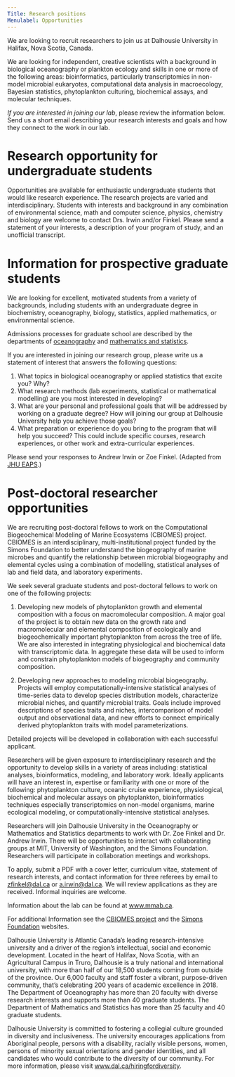 ```yaml
---
Title: Research positions
Menulabel: Opportunities
---
```


We are looking to recruit researchers to join us at Dalhousie
University in Halifax, Nova Scotia, Canada.

We are looking for independent, creative scientists
with a background in biological oceanography or plankton ecology
and skills in one or more of the following areas: bioinformatics,
particularly transcriptomics in non-model microbial eukaryotes,
computational data analysis in macroecology, Bayesian statistics,
phytoplankton culturing, biochemical assays, and molecular techniques.

*If you are interested in joining our lab*, please review the information below. Send us a short email describing your research interests and goals and how they connect to the work in our lab.

# Research opportunity for undergraduate students

Opportunities are available for enthusiastic undergraduate students
that would like research experience. The research projects are
varied and interdisciplinary. Students with interests and background
in any combination of environmental science, math and computer
science, physics, chemistry and biology are welcome to contact Drs.
Irwin and/or Finkel. Please send a statement of your interests, a
description of your program of study, and an unofficial transcript.

# Information for prospective graduate students

We are looking for excellent, motivated students from a variety of backgrounds,
including students with an undergraduate degree in biochemistry, oceanography, biology, statistics, applied mathematics, or environmental science.

Admissions processes for graduate school are described by the departments
of [oceanography](https://www.dal.ca/faculty/science/oceanography/GraduatePrograms1.html) and [mathematics and statistics](https://www.dal.ca/faculty/science/math-stats/programs/graduate-studies.html). 

If you are interested in joining our research group, please write us a statement of interest that answers the following questions:

1. What topics in biological oceanography or applied statistics that excite you? Why?
2. What research methods (lab experiments, statistical or mathematical modelling) are you most interested in developing?
3. What are your personal and professional goals that will be addressed by working on a graduate degree? How will joining our group at Dalhousie University help you achieve those goals?
4. What preparation or experience do you bring to the program that will help you succeed? This could include specific courses, research experiences, or other work and extra-curricular experiences.

Please send your responses to Andrew Irwin or Zoe Finkel.
(Adapted from [JHU EAPS](https://eps.jhu.edu/graduate/admissions/).)

# Post-doctoral researcher opportunities

We are recruiting post-doctoral fellows to
work on the Computational Biogeochemical Modeling of Marine Ecosystems
(CBIOMES) project. CBIOMES is an interdisciplinary, multi-institutional
project funded by the Simons Foundation to better understand the
biogeography of marine microbes and quantify the relationship between
microbial biogeography and elemental cycles using a combination of
modelling, statistical analyses of lab and field data, and laboratory
experiments.

We seek several graduate students and post-doctoral fellows to work
on one of the following projects:

1. Developing new models of phytoplankton growth and elemental
composition with a focus on macromolecular composition.  A major
goal of the project is to obtain new data on the growth rate and
macromolecular and elemental composition of ecologically and
biogeochemically important phytoplankton from across the tree of
life. We are also interested in integrating physiological and
biochemical data with transcriptomic data.  In aggregate these data
will be used to inform and constrain phytoplankton models of
biogeography and community composition.

2. Developing new approaches to modeling microbial biogeography.
Projects will employ computationally-intensive statistical analyses
of time-series data to develop species distribution models,
characterize microbial niches, and quantify microbial traits. Goals
include improved descriptions of species traits and niches,
intercomparison of model output and observational data, and new
efforts to connect empirically derived phytoplankton traits with
model parameterizations.

Detailed projects will be developed in collaboration with each
successful applicant.

Researchers will be given exposure to interdisciplinary research
and the opportunity to develop skills in a variety of areas including:
statistical analyses, bioinformatics, modeling, and laboratory
work. Ideally applicants will have an interest in, expertise or
familiarity with one or more of the following: phytoplankton culture,
oceanic cruise experience, physiological, biochemical and molecular
assays on phytoplankton, bioinformatics techniques especially
transcriptomics on non-model organisms, marine ecological modeling,
or computationally-intensive statistical analyses.

Researchers will join Dalhousie
University in the Oceanography or Mathematics and Statistics
departments to work with Dr. Zoe Finkel and Dr. Andrew Irwin. There
will be opportunities to interact with collaborating groups at MIT,
University of Washington, and the Simons Foundation. Researchers
will participate in collaboration meetings and workshops.

To apply, submit a PDF with a cover letter, curriculum vitae,
statement of research interests, and contact information for three
referees by email to zfinkel@dal.ca or a.irwin@dal.ca. We will
review applications as they are received. Informal inquiries are
welcome.

Information about the lab can be found at www.mmab.ca.

For additional Information see the [CBIOMES project](http://cbiomes.org/) and 
the [Simons Foundation](https://www.simonsfoundation.org/life-sciences/microbial-oceanography/simons-collaboration-on-computational-biogeochemical-modeling-of-marine-ecosystems/)  websites.

Dalhousie University is Atlantic Canada’s leading research-intensive
university and a driver of the region’s intellectual, social and
economic development. Located in the heart of Halifax, Nova Scotia,
with an Agricultural Campus in Truro, Dalhousie is a truly national
and international university, with more than half of our 18,500
students coming from outside of the province. Our 6,000 faculty and
staff foster a vibrant, purpose-driven community, that’s celebrating
200 years of academic excellence in 2018. The Department of
Oceanography has more than 20 faculty with diverse research interests
and supports more than 40 graduate students. The Department of
Mathematics and Statistics has more than 25 faculty and 40 graduate
students.

Dalhousie University is committed to fostering a collegial culture
grounded in diversity and inclusiveness. The university encourages
applications from Aboriginal people, persons with a disability,
racially visible persons, women, persons of minority sexual
orientations and gender identities, and all candidates who would
contribute to the diversity of our community. For more information,
please visit www.dal.ca/hiringfordiversity.




